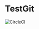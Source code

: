 # TestGit
[![CircleCI](https://circleci.com/gh/julianbenso/TestGit.svg?style=svg)](https://circleci.com/gh/julianbenso/TestGit)
